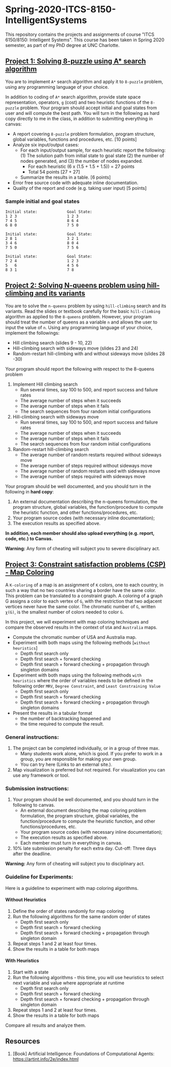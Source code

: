 # Spring-2020-ITCS-8150-IntelligentSystems
This repository contains the projects and assignments of course "ITCS 6150/8150: Intelligent Systems". This course has been taken in Spring 2020 semester, as part of my PhD degree at UNC Charlotte.

## [Project 1: Solving 8-puzzle using A* search algorithm](https://github.com/biqar/puzzle-solver/tree/master/src/8-puzzle)

You are to implement `A*` search algorithm and apply it to `8-puzzle` problem, using any programming language 
of your choice.

In addition to coding of `A*` search algorithm, provide state space representation, operators, `g` (cost) and 
two heuristic functions of the `8-puzzle` problem. Your program should accept initial and goal states from 
user and will compute the best path. You will turn in the following as hard copy directly to me in the class, 
in addition to submitting everything in canvas:

* A report covering `8-puzzle` problem formulation, program structure, global variables, functions and procedures, etc. [10 points]
* Analyze six input/output cases:
   * For each input/output sample, for each heuristic report the following: (1) The solution path from initial state to goal state (2) the number of nodes generated, and (3) the number of nodes expanded.
      * For each heuristic (6 x (1.5 + 1.5 + 1.5)) = 27 points
      * Total 54 points [27 + 27]
   * Summarize the results in a table. [6 points]
* Error free source code with adequate inline documentation.
* Quality of the report and code (e.g. taking user input) [5 points]

### Sample initial and goal states
```
Initial state:             Goal State:
1 2 3                      1 2 3
7 4 5                      8 6 4
6 8 0                      7 5 0

Initial state:             Goal State:
2 8 1                      3 2 1
3 4 6                      8 0 4
7 5 0                      7 5 6
   
Initial state:             Goal State:
7 2 4                      1 2 3
5   6                      4 5 6
8 3 1                      7 8
```

## [Project 2: Solving N-queens problem using hill-climbing and its variants](https://github.com/biqar/puzzle-solver/blob/master/src/n-queens)

You are to solve the `n-queens` problem by using `hill-climbing` search and its variants. Read the slides or textbook carefully for the basic `hill-climbing` algorithm as applied to the `8-queens` problem. However, your program should treat the number of queens as a variable `n` and allows the user to input the value of `n`. Using any programming language of your choice, implement the followings:

* Hill climbing search (slides 9 - 10, 22)
* Hill-climbing search with sideways move (slides 23 and 24)
* Random-restart hill-climbing with and without sideways move (slides 28 -30)

Your program should report the following with respect to the 8-queens problem
1. Implement Hill climbing search
   * Run several times, say 100 to 500, and report success and failure rates
   * The average number of steps when it succeeds
   * The average number of steps when it fails
   * The search sequences from four random initial configurations
2. Hill-climbing search with sideways move
   * Run several times, say 100 to 500, and report success and failure rates
   * The average number of steps when it succeeds
   * The average number of steps when it fails
   * The search sequences from four random initial configurations
3. Random-restart hill-climbing search
   * The average number of random restarts required without sideways move
   * The average number of steps required without sideways move
   * The average number of random restarts used with sideways move
   * The average number of steps required with sideways move

Your program should be well documented, and you should turn in the following in **hard copy**:
1. An external documentation describing the n-queens formulation, the program structure, global variables, the function/procedure to compute the heuristic function, and other functions/procedures,
etc.
2. Your program source codes (with necessary inline documentation);
3. The execution results as specified above.

**In addition, each member should also upload everything (e.g. report, code, etc.) to Canvas.**

**Warning:** Any form of cheating will subject you to severe disciplinary act.

## [Project 3: Constraint satisfaction problems (CSP) - Map Coloring](https://github.com/biqar/puzzle-solver/tree/master/src/k-coloring)

A `K-coloring` of a map is an assignment of `K` colors, one to each country, in such a way that no 
two countries sharing a border have the same color. This problem can be translated to a constraint graph. 
A coloring of a graph G assigns a color to each vertex of `G`, with the restriction that two adjacent 
vertices never have the same color. The chromatic number of `G`, written `χ(G)`, is the smallest number 
of colors needed to color `G`. 

In this project, we will experiment with map coloring techniques and compare the observed results in 
the context of `USA` and `Australia` maps. 

* Compute the chromatic number of USA and Australia map. 
* Experiment with both maps using the following methods [`without heuristics`]
    * Depth first search only 
    * Depth first search + forward checking
    * Depth first search + forward checking + propagation through singleton domains
* Experiment with both maps using the following methods `with heuristics` where the order of variables needs to be defined in the following order `MRV`, `Degree Constraint`, and `Least Constraining Value`
    * Depth first search only 
    * Depth first search + forward checking
    * Depth first search + forward checking + propagation through singleton domains
* Present the results in a tabular format
    * the number of backtracking happened and
    * the time required to compute the result.

### General instructions:

1. The project can be completed individually, or in a group of three max. 
    * Many students work alone, which is good. If you prefer to work in a group, you are responsible for making your own group. 
    * You can try here (Links to an external site.).  
2. Map visualization is preferred but not required.  For visualization you can use any framework or tool.

### Submission instructions:

1. Your program should be well documented, and you should turn in the following to canvas.
    * An external document describing the map coloring problem formulation, the program structure, global variables, the function/procedure to compute the heuristic function, and other functions/procedures, etc.
    * Your program source codes (with necessary inline documentation);
    * The execution results as specified above.
    * Each member must turn in everything in canvas.
2. 10% late submission penalty for each extra day. Cut-off: Three days after the deadline.

**Warning:** Any form of cheating will subject you to disciplinary act.

### Guideline for Experiments:
Here is a guideline to experiment with map coloring algorithms.

#### Without Heuristics
1. Define the order of states randomly for map coloring
2. Run the following algorithms for the same random order of states
    * Depth first search only 
    * Depth first search + forward checking
    * Depth first search + forward checking + propagation through singleton domain
3. Repeat steps 1 and 2 at least four times. 
4. Show the results in a table for both maps

#### With Heuristics
1. Start with a state 
2. Run the following algorithms - this time, you will use heuristics to select next variable and value where appropriate at runtime
    * Depth first search only 
    * Depth first search + forward checking
    * Depth first search + forward checking + propagation through singleton domain
3. Repeat steps 1 and 2 at least four times. 
4. Show the results in a table for both maps

Compare all results and analyze them. 

## Resources
1. [Book] Artificial Intelligence: Foundations of Computational Agents: https://artint.info/2e/index.html
